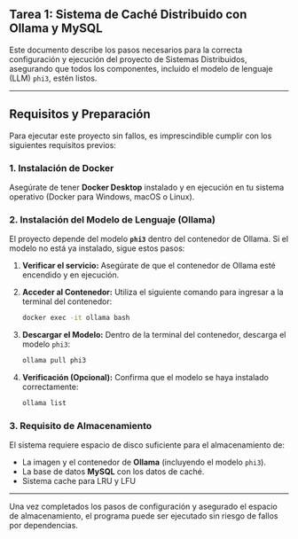 ## Tarea 1: Sistema de Caché Distribuido con Ollama y MySQL 

Este documento describe los pasos necesarios para la correcta configuración y ejecución del proyecto de Sistemas Distribuidos, asegurando que todos los componentes, incluido el modelo de lenguaje (LLM) `phi3`, estén listos.

---

## Requisitos y Preparación

Para ejecutar este proyecto sin fallos, es imprescindible cumplir con los siguientes requisitos previos:

### 1. Instalación de Docker

Asegúrate de tener **Docker Desktop** instalado y en ejecución en tu sistema operativo (Docker para Windows, macOS o Linux).

### 2. Instalación del Modelo de Lenguaje (Ollama)

El proyecto depende del modelo **`phi3`** dentro del contenedor de Ollama. Si el modelo no está ya instalado, sigue estos pasos:

1.  **Verificar el servicio:** Asegúrate de que el contenedor de Ollama esté encendido y en ejecución.
2.  **Acceder al Contenedor:** Utiliza el siguiente comando para ingresar a la terminal del contenedor:

    ```bash
    docker exec -it ollama bash
    ```

3.  **Descargar el Modelo:** Dentro de la terminal del contenedor, descarga el modelo `phi3`:

    ```bash
    ollama pull phi3
    ```

4.  **Verificación (Opcional):** Confirma que el modelo se haya instalado correctamente:

    ```bash
    ollama list
    ```

### 3. Requisito de Almacenamiento

El sistema requiere espacio de disco suficiente para el almacenamiento de:
* La imagen y el contenedor de **Ollama** (incluyendo el modelo `phi3`).
* La base de datos **MySQL** con los datos de caché.
* Sistema cache para LRU y LFU

---

Una vez completados los pasos de configuración y asegurado el espacio de almacenamiento, el programa puede ser ejecutado sin riesgo de fallos por dependencias.

